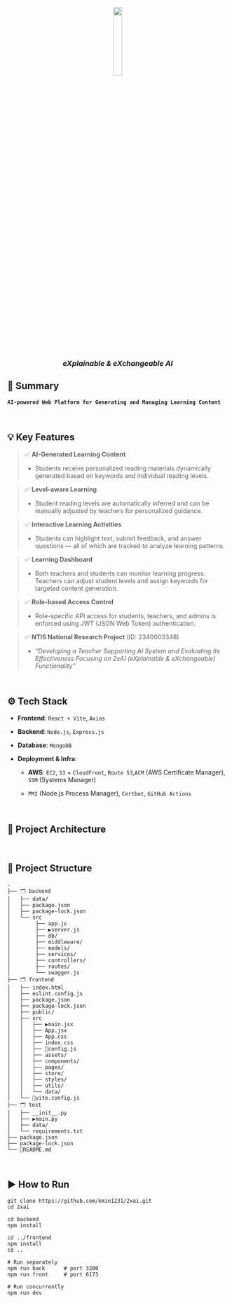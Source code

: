 <!--<h1 align="center">📖 AI-based Learning System</h1>-->

<div align="center">
  <img src="https://drive.google.com/uc?id=17cF6W6qgLjNlBEVly65aOoydrraCu1j9" width=20%>
  <h3><b><i>eXplainable & eXchangeable AI</i></b></h3>
</div>

## 📌 Summary

<pre><code><b>AI-powered Web Platform for Generating and Managing Learning Content</b></code></pre>

<br>

## 💡 Key Features

> ✅ **AI-Generated Learning Content**  
>  - Students receive personalized reading materials dynamically generated based on keywords and individual reading levels.

> ✅ **Level-aware Learning**  
>  - Student reading levels are automatically inferred and can be manually adjusted by teachers for personalized guidance.

> ✅ **Interactive Learning Activities**  
>  - Students can highlight text, submit feedback, and answer questions — all of which are tracked to analyze learning patterns.

> ✅ **Learning Dashboard**  
>  - Both teachers and students can monitor learning progress. Teachers can adjust student levels and assign keywords for targeted content generation.

> ✅ **Role-based Access Control**  
>  - Role-specific API access for students, teachers, and admins is enforced using JWT (JSON Web Token) authentication.

> ✅ **NTIS National Research Project** (ID: 2340003348)  
>  - _“Developing a Teacher Supporting AI System and Evaluating Its Effectiveness Focusing on 2xAI (eXplainable & eXchangeable) Functionality”_  

<br>

## ⚙️ Tech Stack

- **Frontend**: `React + Vite`, `Axios`
- **Backend**: `Node.js`, `Express.js`
- **Database**: `MongoDB`

- **Deployment & Infra**:

  - **AWS**: `EC2`, `S3` + `CloudFront`, `Route 53`,`ACM` (AWS Certificate Manager), `SSM` (Systems Manager)

  - `PM2` (Node.js Process Manager), `Certbot`, `GitHub Actions`

<br>

## 🧩 Project Architecture


<br>

## 📂 Project Structure
```
.
├── 🗂️ backend
│   ├── data/
│   ├── package.json
│   ├── package-lock.json
│   └── src
│        ├── app.js
│        ├── ▶️server.js
│        ├── db/
│        ├── middleware/
│        ├── models/
│        ├── services/
│        ├── controllers/
│        ├── routes/
│        └── swagger.js
├── 🗂️ frontend
│   ├── index.html
│   ├── eslint.config.js
│   ├── package.json
│   ├── package-lock.json
│   ├── public/
│   ├── src
│   │   ├── ▶️main.jsx
│   │   ├── App.jsx
│   │   ├── App.css
│   │   ├── index.css
│   │   ├── 🔧config.js
│   │   ├── assets/
│   │   ├── components/
│   │   ├── pages/
│   │   ├── store/
│   │   ├── styles/
│   │   ├── utils/
│   │   └── data/
│   └── 🔧vite.config.js
├── 🗂️ test
│   ├── __init__.py
│   ├── ▶️main.py
│   ├── data/
│   └── requirements.txt
├── package.json
├── package-lock.json
└── 📑README.md
```

<br>

## ▶️ How to Run

```
git clone https://github.com/kmin1231/2xai.git
cd 2xai
```
```
cd backend
npm install

cd ../frontend
npm install
cd ..
```
```
# Run separately
npm run back      # port 3200
npm run front     # port 6173
```
```
# Run concurrently
npm run dev
```
